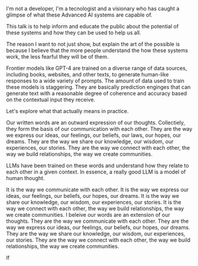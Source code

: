 I'm not a developer, I'm a tecnologist and a visionary who has caught a glimpse of what these Advanced AI systems are capable of.

This talk is to help inform and educate the public about the potential of these systems and how they can be used to help us all.

The reason I want to not just show, but explain the art of the possible is because I believe that the more people understand the how these systems work, the less fearful they will be of them.

Frontier models like GPT-4 are trained on a diverse range of data sources, including books, websites, and other texts, to generate human-like responses to a wide variety of prompts. The amount of data used to train these models is staggering. They are basically prediction enginges that can generate text with a reasonable degree of coherence and accuracy based on the contextual input they receive.

Let's explore what that actually means in practice.

Our written words are an outward expression of our thoughts. Collectiely, they form the basis of our communication with each other. They are the way we express our ideas, our feelings, our beliefs, our laws, our hopes, our dreams. They are the way we share our knowledge, our wisdom, our experiences, our stories. They are the way we connect with each other, the way we build relationships, the way we create communities.

LLMs have been trained on these words and understand how they relate to each other in a given context. In essence, a really good LLM is a model of human thought.


It is the way we communicate with each other. It is the way we express our ideas, our feelings, our beliefs, our hopes, our dreams. It is the way we share our knowledge, our wisdom, our experiences, our stories. It is the way we connect with each other, the way we build relationships, the way we create communities.
I beleive our words are an extension of our thoughts. They are the way we communicate with each other. They are the way we express our ideas, our feelings, our beliefs, our hopes, our dreams. They are the way we share our knowledge, our wisdom, our experiences, our stories. They are the way we connect with each other, the way we build relationships, the way we create communities.

If